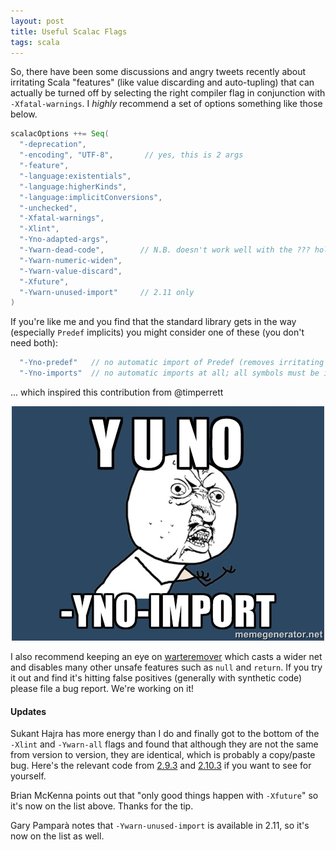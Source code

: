 ```yaml
---
layout: post
title: Useful Scalac Flags
tags: scala
---
```


So, there have been some discussions and angry tweets recently about irritating Scala "features" (like value discarding and auto-tupling) that can actually be turned off by selecting the right compiler flag in conjunction with `-Xfatal-warnings`. I *highly* recommend a set of options something like those below.

```scala
scalacOptions ++= Seq(
  "-deprecation",           
  "-encoding", "UTF-8",       // yes, this is 2 args
  "-feature",                
  "-language:existentials",
  "-language:higherKinds",
  "-language:implicitConversions",
  "-unchecked",
  "-Xfatal-warnings",       
  "-Xlint",
  "-Yno-adapted-args",       
  "-Ywarn-dead-code",        // N.B. doesn't work well with the ??? hole
  "-Ywarn-numeric-widen",   
  "-Ywarn-value-discard",
  "-Xfuture",
  "-Ywarn-unused-import"     // 2.11 only
)
```

If you're like me and you find that the standard library gets in the way (especially `Predef` implicits) you might consider one of these (you don't need both):

```scala
  "-Yno-predef"   // no automatic import of Predef (removes irritating implicits)
  "-Yno-imports"  // no automatic imports at all; all symbols must be imported explicitly
```

... which inspired this contribution from @timperrett

<center><img src="/assets/yuno.jpg"></center>

I also recommend keeping an eye on [warteremover](https://github.com/puffnfresh/wartremover) which casts a wider net and disables many other unsafe features such as `null` and `return`. If you try it out and find it's hitting false positives (generally with synthetic code) please file a bug report. We're working on it!

#### Updates

Sukant Hajra has more energy than I do and finally got to the bottom of the `-Xlint` and `-Ywarn-all` flags and found that although they are not the same from version to version, they are identical, which is probably a copy/paste bug. Here's the relevant code from [2.9.3](https://github.com/scala/scala/blob/v2.9.3/src/compiler/scala/tools/nsc/settings/Warnings.scala#L22-L46) and [2.10.3](https://github.com/scala/scala/blob/v2.10.3/src/compiler/scala/tools/nsc/settings/Warnings.scala#L18-L44) if you want to see for yourself. 

Brian McKenna points out that "only good things happen with `-Xfuture`" so it's now on the list above. Thanks for the tip.

Gary Pamparà notes that `-Ywarn-unused-import` is available in 2.11, so it's now on the list as well.